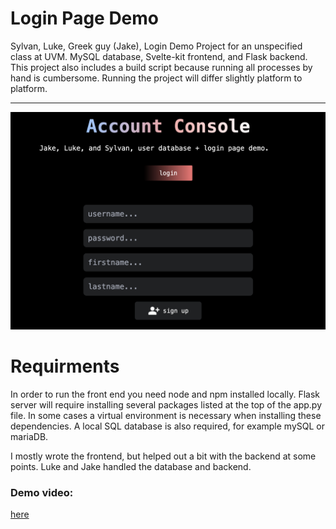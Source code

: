 # Login Page Demo 
Sylvan, Luke, Greek guy (Jake), Login Demo Project for an unspecified class at UVM. MySQL database, Svelte-kit frontend, and Flask backend. This project also includes a build script because running all processes by hand is cumbersome. Running the project will differ slightly platform to platform.  

--- 

![Alt](demo.png)

# Requirments
In order to run the front end you need node and npm installed locally. Flask server will require installing several packages listed at the top of the app.py file. In some cases a virtual environment is necessary when installing these dependencies. A local SQL database is also required, for example mySQL or mariaDB. 

I mostly wrote the frontend, but helped out a bit with the backend at some points. Luke and Jake handled the database and backend. 


### Demo video:
[here](https://youtu.be/BFwRreUEM5k)
